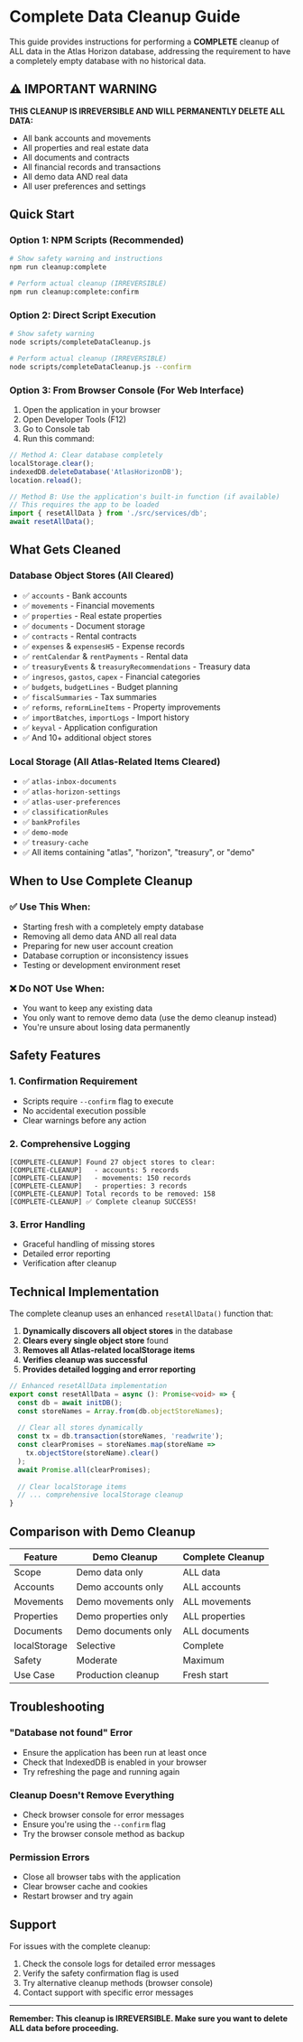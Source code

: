 # Complete Data Cleanup Guide

This guide provides instructions for performing a **COMPLETE** cleanup of ALL data in the Atlas Horizon database, addressing the requirement to have a completely empty database with no historical data.

## ⚠️ IMPORTANT WARNING

**THIS CLEANUP IS IRREVERSIBLE AND WILL PERMANENTLY DELETE ALL DATA:**
- All bank accounts and movements 
- All properties and real estate data
- All documents and contracts
- All financial records and transactions
- All demo data AND real data
- All user preferences and settings

## Quick Start

### Option 1: NPM Scripts (Recommended)
```bash
# Show safety warning and instructions
npm run cleanup:complete

# Perform actual cleanup (IRREVERSIBLE)
npm run cleanup:complete:confirm
```

### Option 2: Direct Script Execution
```bash
# Show safety warning
node scripts/completeDataCleanup.js

# Perform actual cleanup (IRREVERSIBLE)
node scripts/completeDataCleanup.js --confirm
```

### Option 3: From Browser Console (For Web Interface)
1. Open the application in your browser
2. Open Developer Tools (F12)
3. Go to Console tab
4. Run this command:
```javascript
// Method A: Clear database completely
localStorage.clear(); 
indexedDB.deleteDatabase('AtlasHorizonDB'); 
location.reload();

// Method B: Use the application's built-in function (if available)
// This requires the app to be loaded
import { resetAllData } from './src/services/db';
await resetAllData();
```

## What Gets Cleaned

### Database Object Stores (All Cleared)
- ✅ `accounts` - Bank accounts
- ✅ `movements` - Financial movements
- ✅ `properties` - Real estate properties
- ✅ `documents` - Document storage
- ✅ `contracts` - Rental contracts
- ✅ `expenses` & `expensesH5` - Expense records
- ✅ `rentCalendar` & `rentPayments` - Rental data
- ✅ `treasuryEvents` & `treasuryRecommendations` - Treasury data
- ✅ `ingresos`, `gastos`, `capex` - Financial categories
- ✅ `budgets`, `budgetLines` - Budget planning
- ✅ `fiscalSummaries` - Tax summaries
- ✅ `reforms`, `reformLineItems` - Property improvements
- ✅ `importBatches`, `importLogs` - Import history
- ✅ `keyval` - Application configuration
- ✅ And 10+ additional object stores

### Local Storage (All Atlas-Related Items Cleared)
- ✅ `atlas-inbox-documents`
- ✅ `atlas-horizon-settings`
- ✅ `atlas-user-preferences`
- ✅ `classificationRules`
- ✅ `bankProfiles`
- ✅ `demo-mode`
- ✅ `treasury-cache`
- ✅ All items containing "atlas", "horizon", "treasury", or "demo"

## When to Use Complete Cleanup

### ✅ Use This When:
- Starting fresh with a completely empty database
- Removing all demo data AND all real data
- Preparing for new user account creation
- Database corruption or inconsistency issues
- Testing or development environment reset

### ❌ Do NOT Use When:
- You want to keep any existing data
- You only want to remove demo data (use the demo cleanup instead)
- You're unsure about losing data permanently

## Safety Features

### 1. Confirmation Requirement
- Scripts require `--confirm` flag to execute
- No accidental execution possible
- Clear warnings before any action

### 2. Comprehensive Logging
```
[COMPLETE-CLEANUP] Found 27 object stores to clear:
[COMPLETE-CLEANUP]   - accounts: 5 records
[COMPLETE-CLEANUP]   - movements: 150 records
[COMPLETE-CLEANUP]   - properties: 3 records
[COMPLETE-CLEANUP] Total records to be removed: 158
[COMPLETE-CLEANUP] ✅ Complete cleanup SUCCESS!
```

### 3. Error Handling
- Graceful handling of missing stores
- Detailed error reporting
- Verification after cleanup

## Technical Implementation

The complete cleanup uses an enhanced `resetAllData()` function that:

1. **Dynamically discovers all object stores** in the database
2. **Clears every single object store** found
3. **Removes all Atlas-related localStorage items**
4. **Verifies cleanup was successful**
5. **Provides detailed logging and error reporting**

```typescript
// Enhanced resetAllData implementation
export const resetAllData = async (): Promise<void> => {
  const db = await initDB();
  const storeNames = Array.from(db.objectStoreNames);
  
  // Clear all stores dynamically
  const tx = db.transaction(storeNames, 'readwrite');
  const clearPromises = storeNames.map(storeName => 
    tx.objectStore(storeName).clear()
  );
  await Promise.all(clearPromises);
  
  // Clear localStorage items
  // ... comprehensive localStorage cleanup
}
```

## Comparison with Demo Cleanup

| Feature | Demo Cleanup | Complete Cleanup |
|---------|--------------|------------------|
| Scope | Demo data only | ALL data |
| Accounts | Demo accounts only | ALL accounts |
| Movements | Demo movements only | ALL movements |
| Properties | Demo properties only | ALL properties |
| Documents | Demo documents only | ALL documents |
| localStorage | Selective | Complete |
| Safety | Moderate | Maximum |
| Use Case | Production cleanup | Fresh start |

## Troubleshooting

### "Database not found" Error
- Ensure the application has been run at least once
- Check that IndexedDB is enabled in your browser
- Try refreshing the page and running again

### Cleanup Doesn't Remove Everything
- Check browser console for error messages
- Ensure you're using the `--confirm` flag
- Try the browser console method as backup

### Permission Errors
- Close all browser tabs with the application
- Clear browser cache and cookies
- Restart browser and try again

## Support

For issues with the complete cleanup:

1. Check the console logs for detailed error messages
2. Verify the safety confirmation flag is used
3. Try alternative cleanup methods (browser console)
4. Contact support with specific error messages

---

**Remember: This cleanup is IRREVERSIBLE. Make sure you want to delete ALL data before proceeding.**